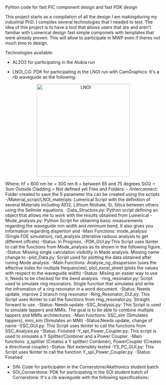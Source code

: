 Pyhton code for fast PIC component design and fast PDK design

This project starts as a compilation of all the design I am makingduring my industrial PhD. I compiles several technologies that I needed to test. The idea of this project is to have a tool that allows users that are and aren't familiar with Lumerical design fast simple componets with templates that were already proven. This will allow to
participate in MWP even if theres not much time to design.

Technologies available:

- AL2O3 for participating in the Alubia run

- LNOI_CG: PDK for participating in the LNOI run with CamGraphics: It's a rib waveguide as the following:

<p align="center">
  <img src="https://github.com/user-attachments/assets/8352590d-0671-44fe-aad5-15bb7db6b24d" alt="LNOI" width="300">
</p>

Where: 
	hf = 600 nm
	he = 300 nm
	θ = between 65 and 75 degrees
	SiO2 = 3um
	Outside Cladding = Not defined yet
Files and Folders:
	- /Interconnect: Folder created to save the S parameter tha can be created using the scripts
	-/Material_script/LNOI_materials: Lumerical Script with the definition of several Materials including AlO2, Lithium Niobate, Si, Silica between others using the Sellmier equations.
	-Data_Structure.py: Python script defining an object that allows me to work with the results obtained from Lumerical
	-Mode_analysis.py: Python Script for obtaining basic measurements regarding the waveguide min width and minimum bend, It also gives you information 
			regarding dispertion and 
		-Main Functions: mode_analysis (Single FDE simulation), rad_analysis (itterative radious analysis to get different offcets)
		-Status: In Progress.
	-PDK_GUI.py:This Script uses tkinter to call the functions from Mode_analysis as its shown in the following figure.
		-Status: Missing single calculation visibility in Made analysis. Missing name change to 
	-plot_Data.py: Script used for plotting the data obtained after runing Mode analysis.
		-Main Functions: Analyse_ng_disspersion (uses the effective index for multiple frequencies), plot_excel_sheet (plots the values with respect to the waveguide width)
		-Status: Misiing an easier way to use it, Needs to be checked for the bend analysis.
	-ring_resonator.py: Script used to simulate ring resonators. Single function that simulates and write the infromation of a ring resonator in a word document.
		-Status: Needs update, improve 2 branch ring resonator
	-Ring_Resonator_GUI.py: This Script uses tkinter to call the functions from ring_resonator.py. Straight forward to use.
		-Status: Needs update
	-SSC_Analysis.py:  This Script is used to simulate tappers and MMIs. The goal is to be able to combine multiple tappers and MMIs architectures.
		-Main functions: SSC_sim (Simulates tappers), mmi_sim (Simulates an MMi)
		-Status:Needs update, change of name
	-SSC_GUI.py: This Script uses tkinter to call the functions from SSC_Analysis.py
		-Status: Finished
	-Y_spl_Power_Coupler.py: This script is used to simulate a Y Splitter/Combiner and a Power Coupler.
		-Main functions: y_splitter (Creates a Y splitter/ Combiner), PowerCoupler (Creates a directional coupler)
		-Status: Not extensibly tested
	-YS_PC_GUI.py: This Script uses tkinter to call the function Y_spl_Power_Coupler.py.
		-Status: Finished

- SiN: Code for participaten in the Cornerstone/Akethonics student batch
- SOI_Cornerstone: PDK for participating in the SOI student batch of Cornerstone: It's a rib waveguide with the following specifications:
